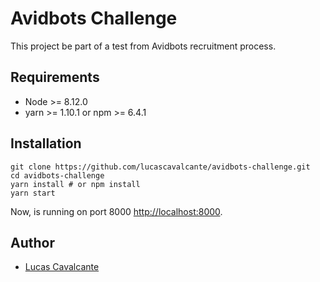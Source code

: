 # Avidbots Challenge

This project be part of a test from Avidbots recruitment process.

## Requirements

- Node >= 8.12.0
- yarn >= 1.10.1 or npm >= 6.4.1

## Installation

```
git clone https://github.com/lucascavalcante/avidbots-challenge.git
cd avidbots-challenge
yarn install # or npm install
yarn start
```
Now, is running on port 8000 <http://localhost:8000>.

## Author

- [Lucas Cavalcante](http://lucascavalcante.com.br)
